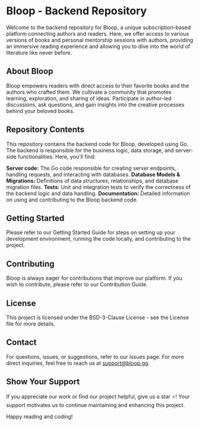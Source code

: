 # **Bloop - Backend Repository**

Welcome to the backend repository for Bloop, a unique subscription-based platform connecting authors and readers. Here, we offer access to various versions of books and personal mentorship sessions with authors, providing an immersive reading experience and allowing you to dive into the world of literature like never before.

## **About Bloop**

Bloop empowers readers with direct access to their favorite books and the authors who crafted them. We cultivate a community that promotes learning, exploration, and sharing of ideas. Participate in author-led discussions, ask questions, and gain insights into the creative processes behind your beloved books.

## **Repository Contents**

This repository contains the backend code for Bloop, developed using Go. The backend is responsible for the business logic, data storage, and server-side functionalities. Here, you'll find:

**Server code:** The Go code responsible for creating server endpoints, handling requests, and interacting with databases.
**Database Models & Migrations:** Definitions of data structures, relationships, and database migration files.
**Tests:** Unit and integration tests to verify the correctness of the backend logic and data handling.
**Documentation:** Detailed information on using and contributing to the Bloop backend code.

## **Getting Started**

Please refer to our Getting Started Guide for steps on setting up your development environment, running the code locally, and contributing to the project.

## **Contributing**

Bloop is always eager for contributions that improve our platform. If you wish to contribute, please refer to our Contribution Guide.

## **License**

This project is licensed under the BSD-3-Clause License - see the License file for more details.

## **Contact**

For questions, issues, or suggestions, refer to our Issues page. For more direct inquiries, feel free to reach us at support@bloop.gg.

## **Show Your Support**

If you appreciate our work or find our project helpful, give us a star ⭐️! Your support motivates us to continue maintaining and enhancing this project.

Happy reading and coding!
